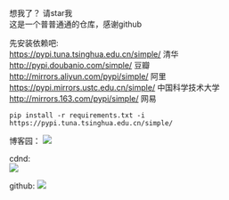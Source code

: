 想我了？ 请star我  
这是一个普普通通的仓库，感谢github

先安装依赖吧:   
https://pypi.tuna.tsinghua.edu.cn/simple/ 清华  
http://pypi.doubanio.com/simple/ 豆瓣  
http://mirrors.aliyun.com/pypi/simple/ 阿里  
https://pypi.mirrors.ustc.edu.cn/simple/ 中国科学技术大学  
http://mirrors.163.com/pypi/simple/ 网易

```angular2html
pip install -r requirements.txt -i https://pypi.tuna.tsinghua.edu.cn/simple/
```

博客园：
![](https://img2023.cnblogs.com/blog/2466361/202212/2466361-20221208182656762-1298240916.png)

cdnd:  
![](https://img-blog.csdnimg.cn/2049460a205a4b869ce2c66ee58a38c0.png)

github:
![](https://sjj1024.github.io/CvReport/img/220310103457shan.jpg)
